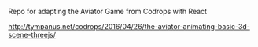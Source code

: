 Repo for adapting the Aviator Game from Codrops with React

http://tympanus.net/codrops/2016/04/26/the-aviator-animating-basic-3d-scene-threejs/

